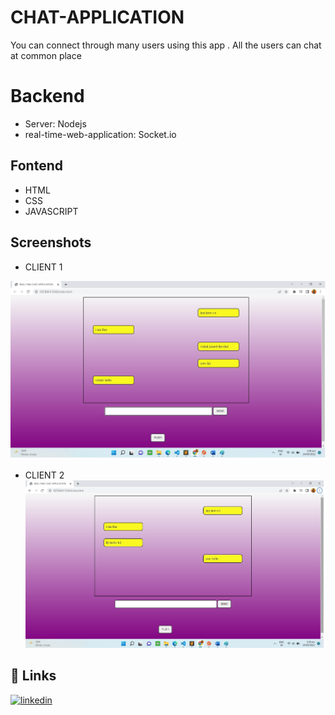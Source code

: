 
# CHAT-APPLICATION
You can connect through many users using this app . 
All the users can chat at common place 




# Backend
- Server: Nodejs 
- real-time-web-application: Socket.io



## Fontend

- HTML
- CSS
- JAVASCRIPT




## Screenshots

- CLIENT 1

![App Screenshot](https://github.com/Rishabh395/chat_application/blob/main/image.jpg?raw=true)

- CLIENT 2
![App Screenshot](https://github.com/Rishabh395/chat_application/blob/main/image1.jpg?raw=true)



## 🔗 Links
[![linkedin](https://img.shields.io/badge/linkedin-0A66C2?style=for-the-badge&logo=linkedin&logoColor=white)](https://www.linkedin.com/in/yash-singhal-3717a9215/)


